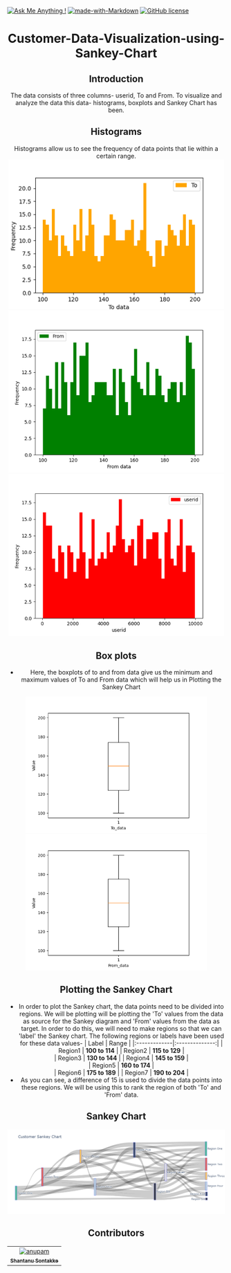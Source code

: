 [![Ask Me Anything !](https://img.shields.io/badge/Ask%20me-anything-1abc9c.svg)](https://www.linkedin.com/in/shantanu-sontakke-4a1b3117b/)
[![made-with-Markdown](https://img.shields.io/badge/Made%20with-Markdown-1f425f.svg)](http://commonmark.org)
[![GitHub license](https://img.shields.io/github/license/Naereen/StrapDown.js.svg)](https://github.com/Naereen/StrapDown.js/blob/master/LICENSE)

<center>
<h1 align="center">
Customer-Data-Visualization-using-Sankey-Chart
</h1>

## Introduction
  The data consists of three columns- userid, To and From. To visualize and analyze the data this data- histograms, boxplots and Sankey Chart has been.

## Histograms
  Histograms allow us to see the frequency of data points that lie within a certain range.
<img width="500" src="./Images/histogram1.png">
<img width="500" src="./Images/histogram2.png">
<img width="500" src="./Images/histogram3.png">
  
## Box plots
- Here, the boxplots of to and from data give us the minimum and maximum values of To and From data which will help us in Plotting the Sankey Chart

<img width="420" src="./Images/boxplot1.png">
<img width="420" src="./Images/boxplot2.png">

## Plotting the Sankey Chart
- In order to plot the Sankey chart, the data points need to be divided into regions. We will be plotting will be plotting the 'To' values from the data as source for the Sankey diagram and 'From' values from the data as target. In order to do this, we will need to make regions so that we can 'label' the Sankey chart. The following regions or labels have been used for these data values-
|    Label     |      Range     | 
|:-------------|:--------------:|
|   Region1    | **100 to 114** | 
|   Region2    | **115 to 129** |  
|   Region3    | **130 to 144** |
|   Region4    | **145 to 159** |   
|   Region5    | **160 to 174** |   
|   Region6    | **175 to 189** |
|   Region7    | **190 to 204** |   
- As you can see, a difference of 15 is used to divide the data points into these regions. We will be using this to rank the region of both 'To' and 'From' data.
  
## Sankey Chart
<img src="./Images/newplot2.png">
  
## Contributors
<table>
  <tr>
    <td align="center">
      <a href="https://github.com/shantanhunt">
          <img src="https://avatars.githubusercontent.com/u/63099646" width="100;" alt="anupam"/>
          <br />
          <sub><b>Shantanu Sontakke
</b></sub>
      </a>
  </tr>
</table>
